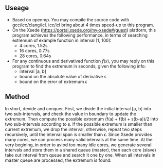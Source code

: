 ## Useage
- Based on openmp. You may compile the source code with gcc/icc/clang/icl. icc/icl bring about 4 times speed-up to this program.
- On the Xsede (https://portal.xsede.org/my-xsede#/guest) platform, this program achieves the following performance, in terms of searching extremum of example function in interval [1, 100]:
	- 4 cores, 1.52s
	- 16 cores, 0.77s
	- 28 cores, 0.64s
- For any continuous and derivatived function $f(x)$, you may reply on this program to find the extremum in seconds, given the following info:
	- interval [a, b]
	- bound on the absolute value of derivative s
	- bound on the error of extremum $\epsilon$
## Method
In short, devide and conquer. First, we divide the initial interval [a, b] into two sub-intervals, and check the value in boundary to update the extremum. Then compute the possible extremum (f(a) + f(b) + s(b-a))/2 into two sub-intervals according to s. If the possible extremum is smaller than current extremum, we drop the interval, otherwise, repeat two steps recursively, until the interval span is smaller than $\epsilon$. 
Since Xsede provides many cores, we can process many valid intervals at the same time. At the very begining, in order to aviod too many idle cores, we generate several intervals and store them in a shared queue (master), then each core (slave) take out interval from queue and search it one by one. When all intervals in master queue are processed, the extremum is found.
